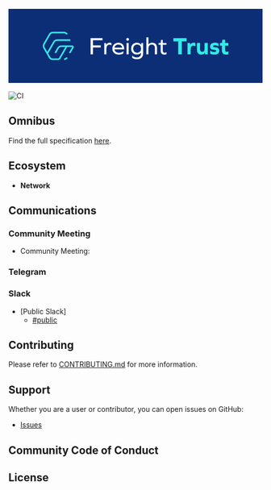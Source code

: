 <!-- markdownlint-disable MD041 -->
![FREIGHT TRUST Logo](./static/gh-banner.png)

![CI](https://github.com/freight-trust/fsh/workflows/CI/badge.svg)

## Omnibus

Find the full specification [here](docs/SPEC.md).

## Ecosystem

* **Network**

## Communications

### Community Meeting

* Community Meeting:  

### Telegram

### Slack

* [Public Slack]
  * [#public](#)


## Contributing

Please refer to [CONTRIBUTING.md](./CONTRIBUTING.md) for more information.


## Support

Whether you are a user or contributor, you can open issues on GitHub:

* [Issues](https://github.com/freight-trust/fsh/issues)

## Community Code of Conduct

## License

